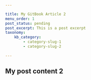 ```yaml
---

title: My GitBook Article 2
menu_order: 1
post_status: pending
post_excerpt: This is a post excerpt
taxonomy:
    kb_category:
        - category-slug-1
        - category-slug-2 
        
---
```


<!-- Hidden data -->

## My post content 2
